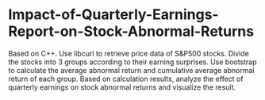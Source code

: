 # Impact-of-Quarterly-Earnings-Report-on-Stock-Abnormal-Returns

Based on C++.
Use libcurl to retrieve price data of S&amp;P500 stocks. 
Divide the stocks into 3 groups according to their earning surprises. 
Use bootstrap to calculate the average abnormal return and cumulative average abnormal return of each group. 
Based on calculation results, analyze the effect of quarterly earnings on stock abnormal returns and visualize the result.
